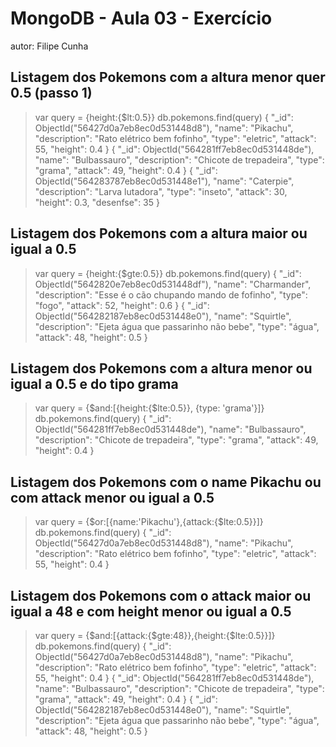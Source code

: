 # MongoDB - Aula 03 - Exercício
autor: Filipe Cunha


## Listagem dos Pokemons com a altura menor quer 0.5 (passo 1)
> var query = {height:{$lt:0.5}}
> db.pokemons.find(query)
{
  "_id": ObjectId("56427d0a7eb8ec0d531448d8"),
  "name": "Pikachu",
  "description": "Rato elétrico bem fofinho",
  "type": "eletric",
  "attack": 55,
  "height": 0.4
}
{
  "_id": ObjectId("564281ff7eb8ec0d531448de"),
  "name": "Bulbassauro",
  "description": "Chicote de trepadeira",
  "type": "grama",
  "attack": 49,
  "height": 0.4
}
{
  "_id": ObjectId("564283787eb8ec0d531448e1"),
  "name": "Caterpie",
  "description": "Larva lutadora",
  "type": "inseto",
  "attack": 30,
  "height": 0.3,
  "desenfse": 35
}


## Listagem dos Pokemons com a altura maior ou igual a 0.5
> var query = {height:{$gte:0.5}}
> db.pokemons.find(query)
{
  "_id": ObjectId("5642820e7eb8ec0d531448df"),
  "name": "Charmander",
  "description": "Esse é o cão chupando mando de fofinho",
  "type": "fogo",
  "attack": 52,
  "height": 0.6
}
{
  "_id": ObjectId("564282187eb8ec0d531448e0"),
  "name": "Squirtle",
  "description": "Ejeta água que passarinho não bebe",
  "type": "água",
  "attack": 48,
  "height": 0.5
}


## Listagem dos Pokemons com a altura menor ou igual a 0.5 e do tipo grama
> var query = {$and:[{height:{$lte:0.5}}, {type: 'grama'}]}
> db.pokemons.find(query)
{
  "_id": ObjectId("564281ff7eb8ec0d531448de"),
  "name": "Bulbassauro",
  "description": "Chicote de trepadeira",
  "type": "grama",
  "attack": 49,
  "height": 0.4
}


## Listagem dos Pokemons com o name Pikachu ou com attack menor ou igual a 0.5
> var query = {$or:[{name:'Pikachu'},{attack:{$lte:0.5}}]}
> db.pokemons.find(query)
{
  "_id": ObjectId("56427d0a7eb8ec0d531448d8"),
  "name": "Pikachu",
  "description": "Rato elétrico bem fofinho",
  "type": "eletric",
  "attack": 55,
  "height": 0.4
}


## Listagem dos Pokemons com o attack maior ou igual a 48 e com height menor ou igual a 0.5
> var query = {$and:[{attack:{$gte:48}},{height:{$lte:0.5}}]}
> db.pokemons.find(query)
{
  "_id": ObjectId("56427d0a7eb8ec0d531448d8"),
  "name": "Pikachu",
  "description": "Rato elétrico bem fofinho",
  "type": "eletric",
  "attack": 55,
  "height": 0.4
}
{
  "_id": ObjectId("564281ff7eb8ec0d531448de"),
  "name": "Bulbassauro",
  "description": "Chicote de trepadeira",
  "type": "grama",
  "attack": 49,
  "height": 0.4
}
{
  "_id": ObjectId("564282187eb8ec0d531448e0"),
  "name": "Squirtle",
  "description": "Ejeta água que passarinho não bebe",
  "type": "água",
  "attack": 48,
  "height": 0.5
}